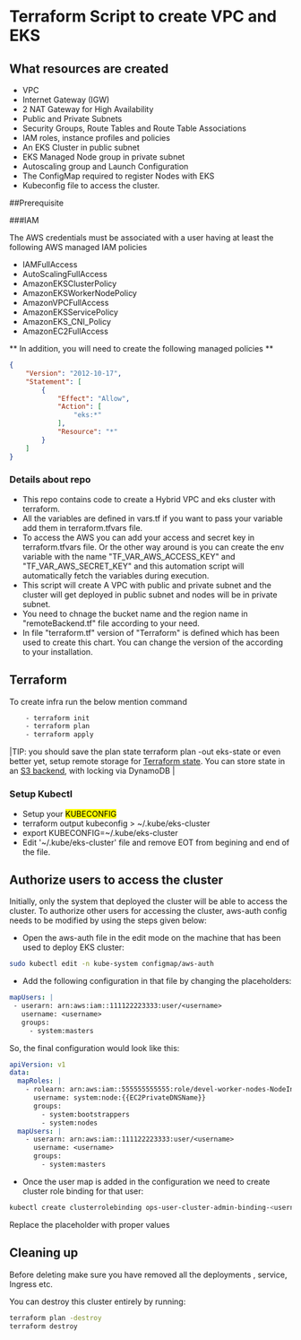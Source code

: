 # Terraform Script to create VPC and EKS

## What resources are created 

- VPC
- Internet Gateway (IGW)
- 2 NAT Gateway for High Availability
- Public and Private Subnets
- Security Groups, Route Tables and Route Table Associations
- IAM roles, instance profiles and policies
- An EKS Cluster in public subnet
- EKS Managed Node group in private subnet
- Autoscaling group and Launch Configuration
- The ConfigMap required to register Nodes with EKS
- Kubeconfig file to access the cluster.

##Prerequisite 

###IAM 

The AWS credentials must be associated with a user having at least the following AWS managed IAM policies

- IAMFullAccess
- AutoScalingFullAccess
- AmazonEKSClusterPolicy
- AmazonEKSWorkerNodePolicy
- AmazonVPCFullAccess
- AmazonEKSServicePolicy
- AmazonEKS_CNI_Policy
- AmazonEC2FullAccess

** In addition, you will need to create the following managed policies **

```json
{
    "Version": "2012-10-17",
    "Statement": [
        {
            "Effect": "Allow",
            "Action": [
                "eks:*"
            ],
            "Resource": "*"
        }
    ]
}
```
### Details about repo 

- This repo contains code to create a Hybrid VPC and eks cluster with terraform. 
- All the variables are defined in vars.tf if you want to pass your variable add them in terraform.tfvars file. 
- To access the AWS you can add your access and secret key in terraform.tfvars file. Or the other way around is you can create the env variable with the name "TF_VAR_AWS_ACCESS_KEY" and "TF_VAR_AWS_SECRET_KEY" and this automation script will automatically fetch the variables during execution. 
- This script will create A VPC with public and private subnet and the cluster will get deployed in public subnet and nodes will be in private subnet.
- You need to chnage the bucket name and the region name in "remoteBackend.tf" file according to your need. 
- In file "terraform.tf" version of "Terraform" is defined which has been used to create this chart. You can change the version of the according to your installation.

## Terraform 

To create infra run the below mention command

```sh
    - terraform init
    - terraform plan
    - terraform apply
```

|TIP: you should save the plan state terraform plan -out eks-state or even better yet, setup remote storage for [Terraform state](https://www.terraform.io/language/state/remote). You can store state in an [S3 backend](https://www.terraform.io/language/settings/backends/s3), with locking via DynamoDB | 

### Setup Kubectl
- Setup your <mark>KUBECONFIG</mark>
- terraform output kubeconfig > ~/.kube/eks-cluster
- export KUBECONFIG=~/.kube/eks-cluster
- Edit '~/.kube/eks-cluster' file and remove EOT from begining and end of the file.

## Authorize users to access the cluster 

Initially, only the system that deployed the cluster will be able to access the cluster. To authorize other users for accessing the cluster, aws-auth config needs to be modified by using the steps given below: 

 - Open the aws-auth file in the edit mode on the machine that has been used to deploy EKS cluster:
 
```sh
sudo kubectl edit -n kube-system configmap/aws-auth
```
 - Add the following configuration in that file by changing the placeholders:

 ```yaml
mapUsers: |
  - userarn: arn:aws:iam::111122223333:user/<username>
    username: <username>
    groups:
      - system:masters
 ```

So, the final configuration would look like this:

```yaml
apiVersion: v1
data:
  mapRoles: |
    - rolearn: arn:aws:iam::555555555555:role/devel-worker-nodes-NodeInstanceRole-74RF4UBDUKL6
      username: system:node:{{EC2PrivateDNSName}}
      groups:
        - system:bootstrappers
        - system:nodes
  mapUsers: |
    - userarn: arn:aws:iam::111122223333:user/<username>
      username: <username>
      groups:
        - system:masters
```
 - Once the user map is added in the configuration we need to create cluster role binding for that user:

```sh 
kubectl create clusterrolebinding ops-user-cluster-admin-binding-<username> --clusterrole=cluster-admin --user=<username>
```
Replace the placeholder with proper values

## Cleaning up

Before deleting make sure you have removed all the deployments , service, Ingress etc. 

You can destroy this cluster entirely by running:

```sh
terraform plan -destroy
terraform destroy  
```